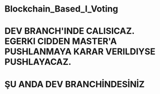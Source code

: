 # Blockchain_Based_I_Voting

# DEV BRANCH'INDE CALISICAZ. EGERKI CIDDEN MASTER'A PUSHLANMAYA KARAR VERILDIYSE PUSHLAYACAZ.

# ŞU ANDA DEV BRANCHİNDESİNİZ